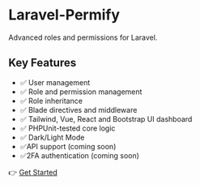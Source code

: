 
# Laravel-Permify

Advanced roles and permissions for Laravel.

## Key Features

- ✅ User management
- ✅ Role and permission management
- ✅ Role inheritance
- ✅ Blade directives and middleware
- ✅ Tailwind, Vue, React and Bootstrap UI dashboard
- ✅ PHPUnit-tested core logic
- ✅ Dark/Light Mode
- ✅API support (coming soon)
- ✅2FA authentication (coming soon)

👉 [Get Started](installation.md)
